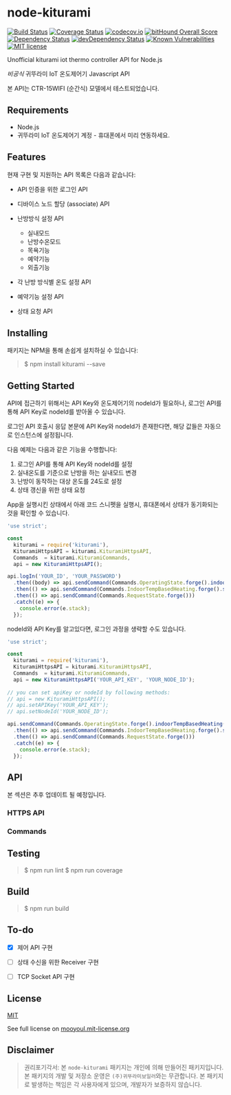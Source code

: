 # node-kiturami
[![Build Status](https://travis-ci.org/mooyoul/node-kiturami.svg?branch=master)](https://travis-ci.org/mooyoul/node-kiturami)
[![Coverage Status](https://coveralls.io/repos/github/mooyoul/node-kiturami/badge.svg?branch=master)](https://coveralls.io/github/mooyoul/node-kiturami?branch=master)
[![codecov.io](https://codecov.io/github/mooyoul/node-kiturami/coverage.svg?branch=master)](https://codecov.io/github/mooyoul/node-kiturami?branch=master)
[![bitHound Overall Score](https://www.bithound.io/github/mooyoul/node-kiturami/badges/score.svg)](https://www.bithound.io/github/mooyoul/node-kiturami)
[![Dependency Status](https://david-dm.org/mooyoul/node-kiturami.svg)](https://david-dm.org/mooyoul/node-kiturami)
[![devDependency Status](https://david-dm.org/mooyoul/node-kiturami/dev-status.svg)](https://david-dm.org/mooyoul/node-kiturami#info=devDependencies)
[![Known Vulnerabilities](https://snyk.io/test/github/mooyoul/node-kiturami/badge.svg)](https://snyk.io/test/github/mooyoul/node-kiturami)
[![MIT license](http://img.shields.io/badge/license-MIT-blue.svg)](http://mooyoul.mit-license.org/)

Unofficial kiturami iot thermo controller API for Node.js

_비공식_ 귀뚜라미 IoT 온도제어기 Javascript API

본 API는 CTR-15WIFI (순간식) 모델에서 테스트되었습니다.



## Requirements

- Node.js
- 귀뚜라미 IoT 온도제어기 계정 - 휴대폰에서 미리 연동하세요.
 
 
## Features

현재 구현 및 지원하는 API 목록은 다음과 같습니다:

- API 인증을 위한 로그인 API
- 디바이스 노드 할당 (associate) API
- 난방방식 설정 API
  - 실내모드
  - 난방수온모드
  - 목욕기능
  - 예약기능
  - 외출기능

- 각 난방 방식별 온도 설정 API
- 예약기능 설정 API 
- 상태 요청 API



## Installing

패키지는 NPM을 통해 손쉽게 설치하실 수 있습니다:
 
> $ npm install kiturami --save


## Getting Started

API에 접근하기 위해서는 API Key와 온도제어기의 nodeId가 필요하나,
로그인 API를 통해 API Key로 nodeId를 받아올 수 있습니다.

로그인 API 호출시 응답 본문에 API Key와 nodeId가 존재한다면, 해당 값들은 자동으로 인스턴스에 설정됩니다.


다음 예제는 다음과 같은 기능을 수행합니다:

1. 로그인 API를 통해 API Key와 nodeId를 설정
2. 실내온도를 기준으로 난방을 하는 실내모드 변경
3. 난방이 동작하는 대상 온도를 24도로 설정
4. 상태 갱신을 위한 상태 요청
 

App을 실행시킨 상태에서 아래 코드 스니펫을 실행시, 휴대폰에서 상태가 동기화되는 것을 확인할 수 있습니다.


```javascript
'use strict';

const
  kiturami = require('kiturami'),
  KituramiHttpsAPI = kiturami.KituramiHttpsAPI,
  Commands  = kiturami.KituramiCommands,
  api = new KituramiHttpsAPI();

api.logIn('YOUR_ID', 'YOUR_PASSWORD')
  .then((body) => api.sendCommand(Commands.OperatingState.forge().indoorTempBasedHeating()))
  .then(() => api.sendCommand(Commands.IndoorTempBasedHeating.forge().setTargetTemp(24)))
  .then(() => api.sendCommand(Commands.RequestState.forge()))
  .catch((e) => {
    console.error(e.stack);
  });
```

nodeId와 API Key를 알고있다면, 로그인 과정을 생략할 수도 있습니다.

```javascript
'use strict';

const
  kiturami = require('kiturami'),
  KituramiHttpsAPI = kiturami.KituramiHttpsAPI,
  Commands  = kiturami.KituramiCommands,
  api = new KituramiHttpsAPI('YOUR_API_KEY', 'YOUR_NODE_ID');
  
// you can set apiKey or nodeId by following methods:
// api = new KituramiHttpsAPI();
// api.setAPIKey('YOUR_API_KEY');
// api.setNodeId('YOUR_NODE_ID');

api.sendCommand(Commands.OperatingState.forge().indoorTempBasedHeating())
  .then(() => api.sendCommand(Commands.IndoorTempBasedHeating.forge().setTargetTemp(24)))
  .then(() => api.sendCommand(Commands.RequestState.forge()))
  .catch((e) => {
    console.error(e.stack);
  });

```

## API

본 섹션은 추후 업데이트 될 예정입니다.

### HTTPS API

### Commands




## Testing

> $ npm run lint
> $ npm run coverage


## Build

> $ npm run build


## To-do

- [x] 제어 API 구현
- [ ] 상태 수신을 위한 Receiver 구현
- [ ] TCP Socket API 구현


## License
[MIT](LICENSE)

See full license on [mooyoul.mit-license.org](http://mooyoul.mit-license.org/)


## Disclaimer

> 권리포기각서: 본 `node-kiturami` 패키지는 개인에 의해 만들어진 패키지입니다. 본 패키지의 개발 및 저장소 운영은 `(주)귀뚜라미보일러`와는 무관합니다.
> 본 패키지로 발생하는 책임은 각 사용자에게 있으며, 개발자가 보증하지 않습니다.
